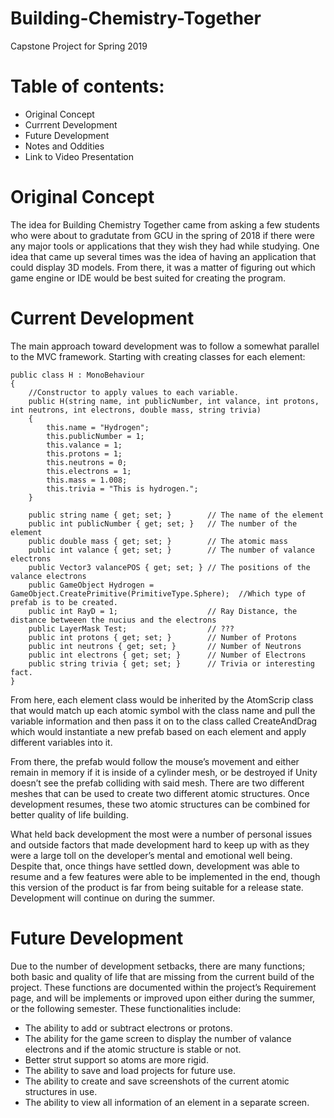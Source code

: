 # Building-Chemistry-Together
Capstone Project for Spring 2019

# Table of contents:
* Original Concept
* Currrent Development
* Future Development
* Notes and Oddities
* Link to Video Presentation 


# Original Concept

The idea for Building Chemistry Together came from asking a few students who were about to gradutate from GCU in the spring of 2018 if there were any major tools or applications that they wish they had while studying. One idea that came up several times was the idea of having an application that could display 3D models. From there, it was a matter of figuring out which game engine or IDE would be best suited for creating the program.

# Current Development
The main approach toward development was to follow a somewhat parallel to the MVC framework. Starting with creating classes for each element: 

```
public class H : MonoBehaviour
{
    //Constructor to apply values to each variable.
    public H(string name, int publicNumber, int valance, int protons, int neutrons, int electrons, double mass, string trivia)
    {
        this.name = "Hydrogen";
        this.publicNumber = 1;
        this.valance = 1;
        this.protons = 1;
        this.neutrons = 0;
        this.electrons = 1;
        this.mass = 1.008;
        this.trivia = "This is hydrogen.";
    }
   
    public string name { get; set; }        // The name of the element
    public int publicNumber { get; set; }   // The number of the element
    public double mass { get; set; }        // The atomic mass
    public int valance { get; set; }        // The number of valance electrons
    public Vector3 valancePOS { get; set; } // The positions of the valance electrons
    public GameObject Hydrogen = GameObject.CreatePrimitive(PrimitiveType.Sphere);  //Which type of prefab is to be created.
    public int RayD = 1;                    // Ray Distance, the distance betweeen the nucius and the electrons
    public LayerMask Test;                  // ???
    public int protons { get; set; }        // Number of Protons 
    public int neutrons { get; set; }       // Number of Neutrons
    public int electrons { get; set; }      // Number of Electrons
    public string trivia { get; set; }      // Trivia or interesting fact.
}
```
From here, each element class would be inherited by the AtomScrip class that would match up each atomic symbol with the class name and pull the variable information and then pass it on to the class called CreateAndDrag which would instantiate a new prefab based on each element and apply different variables into it. 

From there, the prefab would follow the mouse’s movement and either remain in memory if it is inside of a cylinder mesh, or be destroyed if Unity doesn’t see the prefab colliding with said mesh. There are two different meshes that can be used to create two different atomic structures. Once development resumes, these two atomic structures can be combined for better quality of life building. 


What held back development the most were a number of personal issues and outside factors that made development hard to keep up with as they were a large toll on the developer’s mental and emotional well being. 
Despite that, once things have settled down, development was able to resume and a few features were able to be implemented in the end, though this version of the product is far from being suitable for a release state. Development will continue on during the summer. 

# Future Development

Due to the number of development setbacks, there are many functions; both basic and quality of life that are missing from the current build of the project. These functions are documented within the project’s Requirement page, and will be implements or improved upon either during the summer, or the following semester. 
These functionalities include:
* The ability to add or subtract electrons or protons.
* The ability for the game screen to display the number of valance electrons and if the atomic structure is stable or not.
* Better strut support so atoms are more rigid. 
* The ability to save and load projects for future use.
* The ability to create and save screenshots of the current atomic structures in use.
* The ability to view all information of an element in a separate screen. 

